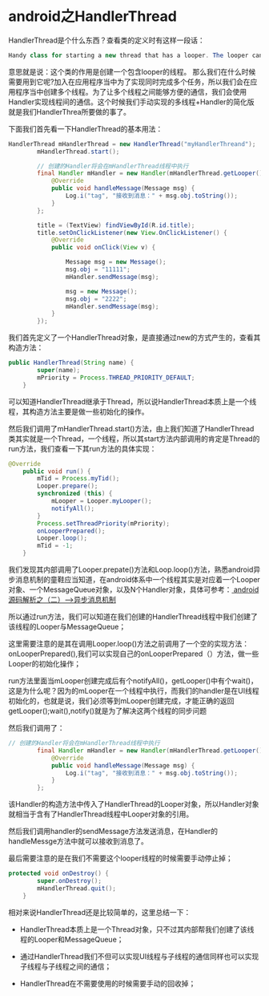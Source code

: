 # android之HandlerThread

HandlerThread是个什么东西？查看类的定义时有这样一段话：

```java
Handy class for starting a new thread that has a looper. The looper can then be used to create handler classes. Note that start() must still be called.
```

意思就是说：这个类的作用是创建一个包含looper的线程。
那么我们在什么时候需要用到它呢?加入在应用程序当中为了实现同时完成多个任务，所以我们会在应用程序当中创建多个线程。为了让多个线程之间能够方便的通信，我们会使用Handler实现线程间的通信。这个时候我们手动实现的多线程+Handler的简化版就是我们HandlerThrea所要做的事了。

下面我们首先看一下HandlerThread的基本用法：

```java
HandlerThread mHandlerThread = new HandlerThread("myHandlerThreand");
        mHandlerThread.start();

        // 创建的Handler将会在mHandlerThread线程中执行
        final Handler mHandler = new Handler(mHandlerThread.getLooper()) {
            @Override
            public void handleMessage(Message msg) {
                Log.i("tag", "接收到消息：" + msg.obj.toString());
            }
        };

        title = (TextView) findViewById(R.id.title);
        title.setOnClickListener(new View.OnClickListener() {
            @Override
            public void onClick(View v) {

                Message msg = new Message();
                msg.obj = "11111";
                mHandler.sendMessage(msg);

                msg = new Message();
                msg.obj = "2222";
                mHandler.sendMessage(msg);
            }
        });
```

我们首先定义了一个HandlerThread对象，是直接通过new的方式产生的，查看其构造方法：

```java
public HandlerThread(String name) {
        super(name);
        mPriority = Process.THREAD_PRIORITY_DEFAULT;
    }
```

可以知道HandlerThread继承于Thread，所以说HandlerThread本质上是一个线程，其构造方法主要是做一些初始化的操作。

然后我们调用了mHandlerThread.start()方法，由上我们知道了HandlerThread类其实就是一个Thread，一个线程，所以其start方法内部调用的肯定是Thread的run方法，我们查看一下其run方法的具体实现：

```java
@Override
    public void run() {
        mTid = Process.myTid();
        Looper.prepare();
        synchronized (this) {
            mLooper = Looper.myLooper();
            notifyAll();
        }
        Process.setThreadPriority(mPriority);
        onLooperPrepared();
        Looper.loop();
        mTid = -1;
    }
```

我们发现其内部调用了Looper.prepate()方法和Loop.loop()方法，熟悉android异步消息机制的童鞋应当知道，在android体系中一个线程其实是对应着一个Looper对象、一个MessageQueue对象，以及N个Handler对象，具体可参考：<a href="http://blog.csdn.net/qq_23547831/article/details/50751687"> android源码解析之（二）-->异步消息机制</a>

所以通过run方法，我们可以知道在我们创建的HandlerThread线程中我们创建了该线程的Looper与MessageQueue；

这里需要注意的是其在调用Looper.loop()方法之前调用了一个空的实现方法：onLooperPrepared(),我们可以实现自己的onLooperPrepared（）方法，做一些Looper的初始化操作；

run方法里面当mLooper创建完成后有个notifyAll()，getLooper()中有个wait()，这是为什么呢？因为的mLooper在一个线程中执行，而我们的handler是在UI线程初始化的，也就是说，我们必须等到mLooper创建完成，才能正确的返回getLooper();wait(),notify()就是为了解决这两个线程的同步问题

然后我们调用了：

```java
// 创建的Handler将会在mHandlerThread线程中执行
        final Handler mHandler = new Handler(mHandlerThread.getLooper()) {
            @Override
            public void handleMessage(Message msg) {
                Log.i("tag", "接收到消息：" + msg.obj.toString());
            }
        };
```

该Handler的构造方法中传入了HandlerThread的Looper对象，所以Handler对象就相当于含有了HandlerThread线程中Looper对象的引用。

然后我们调用handler的sendMessage方法发送消息，在Handler的handleMessge方法中就可以接收到消息了。

最后需要注意的是在我们不需要这个looper线程的时候需要手动停止掉；

```java
protected void onDestroy() {
        super.onDestroy();
        mHandlerThread.quit();
    }

```

相对来说HandlerThread还是比较简单的，这里总结一下：

- HandlerThread本质上是一个Thread对象，只不过其内部帮我们创建了该线程的Looper和MessageQueue；

- 通过HandlerThread我们不但可以实现UI线程与子线程的通信同样也可以实现子线程与子线程之间的通信；

- HandlerThread在不需要使用的时候需要手动的回收掉；

